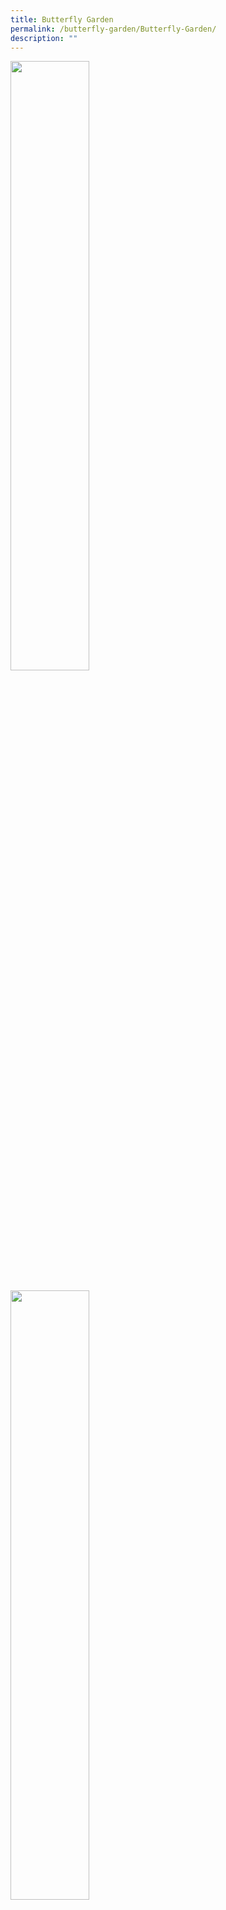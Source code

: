 ```yaml
---
title: Butterfly Garden
permalink: /butterfly-garden/Butterfly-Garden/
description: ""
---
```

<div>

<a href="[https://www-broadricksec-moe-edu-sg-admin.cwp.sg/cca/uniformed-groups/red-cross](https://www-broadricksec-moe-edu-sg-admin.cwp.sg/cca/uniformed-groups/red-cross)" target = "_blank">

<img style="width:50%" src="/images/Butterfly%20Garden/B1.jpg">

</a>

</div>

<br>
<div>

<a href="[https://www-broadricksec-moe-edu-sg-admin.cwp.sg/cca/uniformed-groups/red-cross](https://www-broadricksec-moe-edu-sg-admin.cwp.sg/cca/uniformed-groups/red-cross)" target = "_blank">

<img style="width:50%" src="/images/Butterfly%20Garden/B2.png">

</a>

</div>

<br>
<div>

<a href="[https://www-broadricksec-moe-edu-sg-admin.cwp.sg/cca/uniformed-groups/red-cross](https://www-broadricksec-moe-edu-sg-admin.cwp.sg/cca/uniformed-groups/red-cross)" target = "_blank">

<img style="width:50%" src="/images/Butterfly%20Garden/B3.png">

</a>

</div>

<br>
<div>

<a href="[https://www-broadricksec-moe-edu-sg-admin.cwp.sg/cca/uniformed-groups/red-cross](https://www-broadricksec-moe-edu-sg-admin.cwp.sg/cca/uniformed-groups/red-cross)" target = "_blank">

<img style="width:50%" src="/images/Butterfly%20Garden/B4.png">

</a>

</div>

<br>
<div>

<a href="[https://www-broadricksec-moe-edu-sg-admin.cwp.sg/cca/uniformed-groups/red-cross](https://www-broadricksec-moe-edu-sg-admin.cwp.sg/cca/uniformed-groups/red-cross)" target = "_blank">

<img style="width:50%" src="/images/Butterfly%20Garden/B5.png">

</a>

</div>

<br>
<div>

<a href="[https://www-broadricksec-moe-edu-sg-admin.cwp.sg/cca/uniformed-groups/red-cross](https://www-broadricksec-moe-edu-sg-admin.cwp.sg/cca/uniformed-groups/red-cross)" target = "_blank">

<img style="width:50%" src="/images/Butterfly%20Garden/B6.png">

</a>

</div>

<br>
<div>

<a href="[https://www-broadricksec-moe-edu-sg-admin.cwp.sg/cca/uniformed-groups/red-cross](https://www-broadricksec-moe-edu-sg-admin.cwp.sg/cca/uniformed-groups/red-cross)" target = "_blank">

<img style="width:50%" src="/images/Butterfly%20Garden/B7.png">

</a>

</div>

<br>
<div>

<a href="[https://www-broadricksec-moe-edu-sg-admin.cwp.sg/cca/uniformed-groups/red-cross](https://www-broadricksec-moe-edu-sg-admin.cwp.sg/cca/uniformed-groups/red-cross)" target = "_blank">

<img style="width:50%" src="/images/Butterfly%20Garden/B8.jpg">

</a>

</div>

<br>
<div>

<a href="[https://www-broadricksec-moe-edu-sg-admin.cwp.sg/cca/uniformed-groups/red-cross](https://www-broadricksec-moe-edu-sg-admin.cwp.sg/cca/uniformed-groups/red-cross)" target = "_blank">

<img style="width:50%" src="/images/Butterfly%20Garden/B9.png">

</a>

</div>

<br>
<div>

<a href="[https://www-broadricksec-moe-edu-sg-admin.cwp.sg/cca/uniformed-groups/red-cross](https://www-broadricksec-moe-edu-sg-admin.cwp.sg/cca/uniformed-groups/red-cross)" target = "_blank">

<img style="width:50%" src="/images/Butterfly%20Garden/B10.png">

</a>

</div>

<br>
<div>

<a href="[https://www-broadricksec-moe-edu-sg-admin.cwp.sg/cca/uniformed-groups/red-cross](https://www-broadricksec-moe-edu-sg-admin.cwp.sg/cca/uniformed-groups/red-cross)" target = "_blank">

<img style="width:50%" src="/images/Butterfly%20Garden/B11.png">

</a>

</div>

<br>
<div>

<a href="[https://www-broadricksec-moe-edu-sg-admin.cwp.sg/cca/uniformed-groups/red-cross](https://www-broadricksec-moe-edu-sg-admin.cwp.sg/cca/uniformed-groups/red-cross)" target = "_blank">

<img style="width:50%" src="/images/Butterfly%20Garden/B12.png">

</a>

</div>

<br>
<div>

<a href="[https://www-broadricksec-moe-edu-sg-admin.cwp.sg/cca/uniformed-groups/red-cross](https://www-broadricksec-moe-edu-sg-admin.cwp.sg/cca/uniformed-groups/red-cross)" target = "_blank">

<img style="width:50%" src="/images/Butterfly%20Garden/B13.png">

</a>

</div>

<br>
<div>

<a href="[https://www-broadricksec-moe-edu-sg-admin.cwp.sg/cca/uniformed-groups/red-cross](https://www-broadricksec-moe-edu-sg-admin.cwp.sg/cca/uniformed-groups/red-cross)" target = "_blank">

<img style="width:50%" src="/images/Butterfly%20Garden/B14.png">

</a>

</div>

<br>
<div>

<a href="[https://www-broadricksec-moe-edu-sg-admin.cwp.sg/cca/uniformed-groups/red-cross](https://www-broadricksec-moe-edu-sg-admin.cwp.sg/cca/uniformed-groups/red-cross)" target = "_blank">

<img style="width:50%" src="/images/Butterfly%20Garden/B15.png">

</a>

</div>

<br>
<div>

<a href="[https://www-broadricksec-moe-edu-sg-admin.cwp.sg/cca/uniformed-groups/red-cross](https://www-broadricksec-moe-edu-sg-admin.cwp.sg/cca/uniformed-groups/red-cross)" target = "_blank">

<img style="width:50%" src="/images/Butterfly%20Garden/B16.jpg">

</a>

</div>

<br>
<div>

<a href="[https://www-broadricksec-moe-edu-sg-admin.cwp.sg/cca/uniformed-groups/red-cross](https://www-broadricksec-moe-edu-sg-admin.cwp.sg/cca/uniformed-groups/red-cross)" target = "_blank">

<img style="width:50%" src="/images/Butterfly%20Garden/B17.png">

</a>

</div>

<br>
<div>

<a href="[https://www-broadricksec-moe-edu-sg-admin.cwp.sg/cca/uniformed-groups/red-cross](https://www-broadricksec-moe-edu-sg-admin.cwp.sg/cca/uniformed-groups/red-cross)" target = "_blank">

<img style="width:50%" src="/images/Butterfly%20Garden/B18.png">

</a>

</div>

<br>
<div>

<a href="[https://www-broadricksec-moe-edu-sg-admin.cwp.sg/cca/uniformed-groups/red-cross](https://www-broadricksec-moe-edu-sg-admin.cwp.sg/cca/uniformed-groups/red-cross)" target = "_blank">

<img style="width:50%" src="/images/Butterfly%20Garden/B19.png">

</a>

</div>

<br>
<div>

<a href="[https://www-broadricksec-moe-edu-sg-admin.cwp.sg/cca/uniformed-groups/red-cross](https://www-broadricksec-moe-edu-sg-admin.cwp.sg/cca/uniformed-groups/red-cross)" target = "_blank">

<img style="width:50%" src="/images/Butterfly%20Garden/B20.png">

</a>

</div>

<br>
<div>

<a href="[https://www-broadricksec-moe-edu-sg-admin.cwp.sg/cca/uniformed-groups/red-cross](https://www-broadricksec-moe-edu-sg-admin.cwp.sg/cca/uniformed-groups/red-cross)" target = "_blank">

<img style="width:50%" src="/images/Butterfly%20Garden/B21.png">

</a>

</div>

<br>
<div>

<a href="[https://www-broadricksec-moe-edu-sg-admin.cwp.sg/cca/uniformed-groups/red-cross](https://www-broadricksec-moe-edu-sg-admin.cwp.sg/cca/uniformed-groups/red-cross)" target = "_blank">

<img style="width:50%" src="/images/Butterfly%20Garden/B22.png">

</a>

</div>

<br>
<div>

<a href="[https://www-broadricksec-moe-edu-sg-admin.cwp.sg/cca/uniformed-groups/red-cross](https://www-broadricksec-moe-edu-sg-admin.cwp.sg/cca/uniformed-groups/red-cross)" target = "_blank">

<img style="width:50%" src="/images/Butterfly%20Garden/B23.png">

</a>

</div>